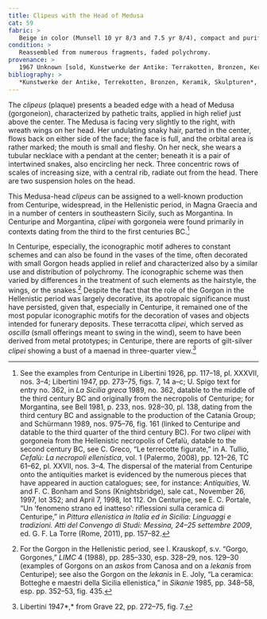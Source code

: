 ```yaml
---
title: Clipeus with the Head of Medusa
cat: 59
fabric: >
   Beige in color (Munsell 10 yr 8/3 and 7.5 yr 8/4), compact and purified, extensive traces of polychromy over a layer of calcite (?) slip: black (strip around the hem), pink (lips and hair), light blue and pink (scales), and red (eyes). Clipeus and head from two molds.
condition: >
   Reassembled from numerous fragments, faded polychromy.
provenance: >
   1967 Unknown [sold, Kunstwerke der Antike: Terrakotten, Bronzen, Keramik, Skulpturen, Auktion 34, Munzen und Medaillen AG, Basel, May 6, 1967, lot. 75];  1971, Royal Athena Galleries (New York, New York), sold to the J. Paul Getty Museum, 1971.
bibliography: >
   *Kunstwerke der Antike, Terrekotten, Bronzen, Keramik, Skulpturen*, Münzen und Medaillen AG (Basel), sale cat., May 6, 1967, pp. 35–36, lot 75;  Selected Works 1971, no. 69; Bell 1981, p. 233, n. 930; J. Grossman, “Images of Alexander the Great in the Getty Museum,” *Studia Varia from the J. Paul Getty Museum* 2, Occasional Papers on Antiquities, 10 (2001), pp. 51–78, esp. p. 62, no. 7, fig. 7; Lyons, Bennett, and Marconi 2013, pp. 200$20$1, fig. 143. 
---
```

The *clipeus* (plaque) presents a beaded edge with a head of Medusa
(gorgoneion), characterized by pathetic traits, applied in high relief
just above the center. The Medusa is facing very slightly to the right,
with wreath wings on her head. Her undulating snaky hair, parted in the
center, flows back on either side of the face; the face is full, and the
orbital area is rather marked; the mouth is small and fleshy. On her
neck, she wears a tubular necklace with a pendant at the center; beneath
it is a pair of intertwined snakes, also encircling her neck. Three
concentric rows of scales of increasing size, with a central rib,
radiate out from the head. There are two suspension holes on the head.

This Medusa-head *clipeus* can be assigned to a well-known production
from Centuripe, widespread, in the Hellenistic period, in Magna Graecia
and in a number of centers in southeastern Sicily, such as Morgantina.
In Centuripe and Morgantina, *clipei* with gorgoneia were found
primarily in contexts dating from the third to the first centuries <span
class="smcaps">BC.</span>[^1]

In Centuripe, especially, the iconographic motif adheres to constant
schemes and can also be found in the vases of the time, often decorated
with small Gorgon heads applied in relief and characterized also by a
similar use and distribution of polychromy. The iconographic scheme was
then varied by differences in the treatment of such elements as the
hairstyle, the wings, or the snakes.[^2] Despite the fact that the role
of the Gorgon in the Hellenistic period was largely decorative, its
apotropaic significance must have persisted, given that, especially in
Centuripe, it remained one of the most popular iconographic motifs for
the decoration of vases and objects intended for funerary deposits.
These terracotta *clipei*, which served as *oscilla* (small offerings
meant to swing in the wind), seem to have been derived from metal
prototypes; in Centuripe, there are reports of gilt-silver *clipei*
showing a bust of a maenad in three-quarter view.[^3]

[^1]: See the examples from Centuripe in <span
    class="smcaps">Libertini</span> 1926, pp. 117–18,
    pl. XXXVII, nos. 3–4; <span
    class="smcaps">Libertini</span> 1947, pp. 273–75,
    figs. 7, 14 a–c; U. Spigo text for entry no. 362, in *<span
    class="smcaps">La Sicilia greca</span>* 1989, no.
    362, datable to the middle of the third century <span
    class="smcaps">BC</span> and originally from the
    necropolis of Centuripe; for Morgantina, see <span
    class="smcaps">Bell 1981,</span> p. 233, nos.
    928–30, pl. 138, dating from the third century <span
    class="smcaps">BC</span> and assignable to the
    production of the Catania Group; and <span
    class="smcaps">Schürmann</span> 1989, nos. 975–76,
    fig. 161 (linked to Centuripe and datable to the third quarter of
    the third century <span class="smcaps">BC</span>).
    For two *clipei* with gorgoneia from the Hellenistic necropolis of
    Cefalù, datable to the second century <span
    class="smcaps">BC,</span> see C. Greco, “Le
    terrecotte figurate,” in A. Tullio, *Cefalù: La necropoli
    ellenistica*, vol. 1 (Palermo, 2008), pp. 121–26, TC 61–62, pl.
    XXVII, nos. 3–4. The dispersal of the material from Centuripe onto
    the antiquities market is evidenced by the numerous pieces that have
    appeared in auction catalogues; see, for instance: *Antiquities,* W.
    and F. C. Bonham and Sons (Knightsbridge)*,* sale cat., November 26,
    1997, lot 352; and April 7, 1998, lot 112. On Centuripe, see E. C.
    Portale, “Un ‘fenomeno strano ed inatteso’: riflessioni sulla
    ceramica di Centuripe,” in *Pittura ellenistica in Italia ed in
    Sicilia: Linguaggi e tradizioni. Atti del Convengo di Studi:
    Messina, 24–25 settembre 2009*, ed. G. F. La Torre (Rome, 2011), pp.
    157–82.

[^2]: For the Gorgon in the Hellenistic period, see I. Krauskopf, s.v.
    “Gorgo, Gorgones,” *LIMC* 4 (1988), pp. 285–330, esp. 328–29, nos.
    129–30 (examples of Gorgons on an *askos* from Canosa and on a
    *lekanis* from Centuripe); see also the Gorgon on the *lekanis* in
    E. Joly, “La ceramica: Botteghe e maestri della Sicilia
    ellenistica,” in <span
    class="smcaps">*Sikanie*</span> 1985, pp. 348–58,
    esp. pp. 352–53, fig. 435.

[^3]: <span class="smcaps">Libertini</span> 1947*,*
    from Grave 22, pp. 272–75, fig. 7.
